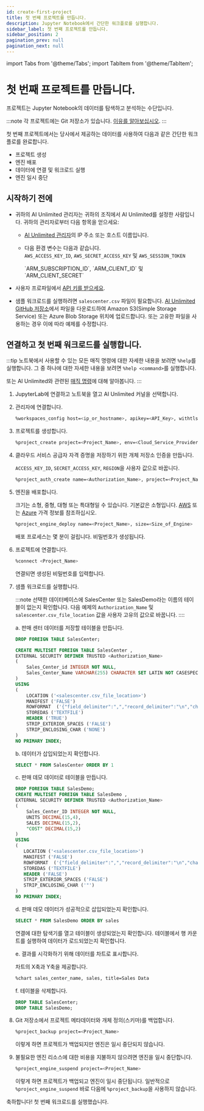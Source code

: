 ```yaml
---
id: create-first-project
title: 첫 번째 프로젝트를 만듭니다.
description: Jupyter Notebook에서 간단한 워크플로를 실행합니다.
sidebar_label: 첫 번째 프로젝트를 만듭니다.
sidebar_position: 2
pagination_prev: null
pagination_next: null
---
```


import Tabs from '@theme/Tabs';
import TabItem from '@theme/TabItem';

# 첫 번째 프로젝트를 만듭니다.

프로젝트는 Jupyter Notebook의 데이터를 탐색하고 분석하는 수단입니다. 

:::note
각 프로젝트에는 Git 저장소가 있습니다. [이유를 알아보십시오](../glossary.md#project-repository).
:::

첫 번째 프로젝트에서는 당사에서 제공하는 데이터를 사용하여 다음과 같은 간단한 워크플로를 완료합니다.

- 프로젝트 생성
- 엔진 배포
- 데이터에 연결 및 워크로드 실행
- 엔진 일시 중단


## 시작하기 전에

- 귀하의 AI Unlimited 관리자는 귀하의 조직에서 AI Unlimited를 설정한 사람입니다. 귀하의 관리자로부터 다음 항목을 얻으세요:

  - [AI Unlimited 관리자](../glossary.md#ai-unlimited-manager)의 IP 주소 또는 호스트 이름입니다.

  - 다음 환경 변수는 다음과 같습니다.   
    <Tabs>
    <TabItem value="aws" label="AWS" default>
    `AWS_ACCESS_KEY_ID`, `AWS_SECRET_ACCESS_KEY` 및 `AWS_SESSION_TOKEN`

    </TabItem>
    <TabItem value="azure" label="Azure">
    `ARM_SUBSCRIPTION_ID`, `ARM_CLIENT_ID` 및 `ARM_CLIENT_SECRET`

    </TabItem>
    </Tabs> 

- 사용자 프로파일에서 [API 키를 받으세요](./get-api-key.md).

- 샘플 워크로드를 실행하려면 `salescenter.csv` 파일이 필요합니다. [AI Unlimited GitHub 저장소](https://github.com/Teradata/ai-unlimited/tree/develop/examples/GetStarted/data)에서 파일을 다운로드하여 Amazon S3(Simple Storage Service) 또는 Azure Blob Storage 위치에 업로드합니다. 또는 고유한 파일을 사용하는 경우 이에 따라 예제를 수정합니다.


## 연결하고 첫 번째 워크로드를 실행합니다.

:::tip
노트북에서 사용할 수 있는 모든 매직 명령에 대한 자세한 내용을 보려면 `%help`를 실행합니다. 그 중 하나에 대한 자세한 내용을 보려면 `%help <command>`를 실행합니다. 

또는 AI Unlimited와 관련된 [매직 명령](./magic-commands.md)에 대해 알아봅니다. 
:::

1. JupyterLab에 연결하고 노트북을 열고 AI Unlimited 커널을 선택합니다.

2. 관리자에 연결합니다.
    ```bash
    %workspaces_config host=<ip_or_hostname>, apikey=<API_Key>, withtls=T 	
    ```

3. 프로젝트를 생성합니다.
    ```bash
    %project_create project=<Project_Name>, env=<Cloud_Service_Provider>
    ```

4. 클라우드 서비스 공급자 자격 증명을 저장하기 위한 개체 저장소 인증을 만듭니다. 

    `ACCESS_KEY_ID`, `SECRET_ACCESS_KEY`, `REGION`을 사용자 값으로 바꿉니다.

    ```bash
    %project_auth_create name=<Authorization_Name>, project=<Project_Name>, key=<ACCESS_KEY_ID>, secret=<SECRET_ACCESS_KEY>, region=<REGION>
    ```

5. 엔진을 배포합니다.

    크기는 소형, 중형, 대형 또는 특대형일 수 있습니다. 기본값은 소형입니다. [AWS](http://aws.amazon.com/marketplace/pp/prodview-2srvuo3mwqlig) 또는 [Azure](https://azuremarketplace.microsoft.com/en-us/marketplace/apps/teradata.ai-unlimited?tab=Overview) 가격 정보를 참조하십시오.
    ```bash
    %project_engine_deploy name=<Project_Name>, size=<Size_of_Engine>
    ```
    배포 프로세스는 몇 분이 걸립니다. 비밀번호가 생성됩니다.

6. 프로젝트에 연결합니다.
    ```bash
    %connect <Project_Name>
    ```
    연결되면 생성된 비밀번호를 입력합니다.

7. 샘플 워크로드를 실행합니다.

    :::note
    선택한 데이터베이스에 SalesCenter 또는 SalesDemo라는 이름의 테이블이 없는지 확인합니다. 다음 예제의 `Authorization_Name` 및 `salescenter.csv_file_location` 값을 사용자 고유의 값으로 바꿉니다.
    ::::

    a. 판매 센터 데이터를 저장할 테이블을 만듭니다. 
    ```sql
    DROP FOREIGN TABLE SalesCenter;

    CREATE MULTISET FOREIGN TABLE SalesCenter ,
    EXTERNAL SECURITY DEFINER TRUSTED <Authorization_Name>
    (
        Sales_Center_id INTEGER NOT NULL,
        Sales_Center_Name VARCHAR(255) CHARACTER SET LATIN NOT CASESPECIFIC
    )
    USING
    (
        LOCATION ('<salescenter.csv_file_location>')
        MANIFEST ('FALSE')
        ROWFORMAT  ('{"field_delimiter":",","record_delimiter":"\n","character_set":"LATIN"}')
        STOREDAS ('TEXTFILE')
        HEADER ('TRUE')
        STRIP_EXTERIOR_SPACES ('FALSE')
        STRIP_ENCLOSING_CHAR ('NONE')
    )
    NO PRIMARY INDEX;

    ```
     b. 데이터가 삽입되었는지 확인합니다.
    ```sql
    SELECT * FROM SalesCenter ORDER BY 1
    ```
    c. 판매 데모 데이터로 테이블을 만듭니다.
    ```sql
    DROP FOREIGN TABLE SalesDemo;
    CREATE MULTISET FOREIGN TABLE SalesDemo ,
    EXTERNAL SECURITY DEFINER TRUSTED <Authorization_Name>
    (
        Sales_Center_ID INTEGER NOT NULL,
        UNITS DECIMAL(15,4),
        SALES DECIMAL(15,2),
        "COST" DECIMAL(15,2)
    )
   USING
   (
       LOCATION ('<salescenter.csv_file_location>')
       MANIFEST ('FALSE')
       ROWFORMAT  ('{"field_delimiter":",","record_delimiter":"\n","character_set":"LATIN"}')
       STOREDAS ('TEXTFILE')
       HEADER ('FALSE')
       STRIP_EXTERIOR_SPACES ('FALSE')
       STRIP_ENCLOSING_CHAR ('"')
   )
   NO PRIMARY INDEX;
    ```
    d. 판매 데모 데이터가 성공적으로 삽입되었는지 확인합니다.

    ```sql
    SELECT * FROM SalesDemo ORDER BY sales
    ```
    연결에 대한 탐색기를 열고 테이블이 생성되었는지 확인합니다. 테이블에서 행 카운트를 실행하여 데이터가 로드되었는지 확인합니다.

    e. 결과를 시각화하기 위해 데이터를 차트로 표시합니다.

    차트의 X축과 Y축을 제공합니다.

    ```bash
    %chart sales_center_name, sales, title=Sales Data
    ```
    f. 테이블을 삭제합니다.
    ```sql
    DROP TABLE SalesCenter;
    DROP TABLE SalesDemo;
    ```

8. Git 저장소에서 프로젝트 메타데이터와 개체 정의(스키마)를 백업합니다.
	```bash
	%project_backup project=<Project_Name>
	```
   이렇게 하면 프로젝트가 백업되지만 엔진은 일시 중단되지 않습니다.
   
9. 불필요한 엔진 리소스에 대한 비용을 지불하지 않으려면 엔진을 일시 중단합니다.
    ```bash
    %project_engine_suspend project=<Project_Name>
    ```
   이렇게 하면 프로젝트가 백업되고 엔진이 일시 중단됩니다. 일반적으로 `%project_engine_suspend` 바로 다음에 `%project_backup`을 사용하지 않습니다.

축하합니다! 첫 번째 워크로드를 실행했습니다.